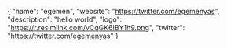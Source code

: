 {
  "name": "egemen",
  "website": "https://twitter.com/egemenyas",
  "description": "hello world",
  "logo": "https://r.resimlink.com/vCqGK6IBY1h9.png",
  "twitter": "https://twitter.com/egemenyas"
}
